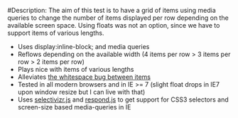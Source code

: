 #Description:
The aim of this test is to have a grid of items using media queries to change the number of items displayed per row depending on the available screen space. Using floats was not an option, since we have to support items of various lengths.

* Uses display:inline-block; and media queries
* Reflows depending on the available width (4 items per row > 3 items per row > 2 items per row)
* Plays nice with items of various lengths
* Alleviates [the whitespace bug between items](http://robertnyman.com/2010/02/24/css-display-inline-block-why-it-rocks-and-why-it-sucks/)
* Tested in all modern browsers and in IE >= 7 (slight float drops in IE7 upon window resize but I can live with that)
* Uses [selectivizr.js](https://github.com/keithclark/selectivizr) and [respond.js](https://github.com/scottjehl/Respond) to get support for CSS3 selectors and screen-size based media-queries in IE